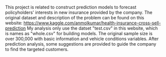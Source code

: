 This project is related to construct prediction models to forecast policyholders' interests in new insurance provided by the company. 
The original dataset and description of the problem can be found on this website: https://www.kaggle.com/anmolkumar/health-insurance-cross-sell-prediction 
My analysis only use the datset "test.csv" in this website, which is names as "whole.csv" for building models.
The original sample size is over 300,000 with basic information and vehicle conditions variables. 
After prediction analysis, some suggestions are provided to guide the company to find the targeted customers.
